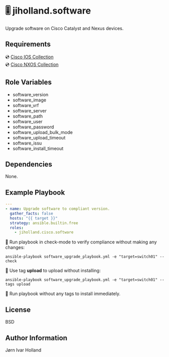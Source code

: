 🎚️ jiholland.software
=====================

Upgrade software on Cisco Catalyst and Nexus devices.<br>

Requirements
------------

💿 [Cisco IOS Collection](https://galaxy.ansible.com/ui/repo/published/cisco/ios)<br>
💿 [Cisco NXOS Collection](https://galaxy.ansible.com/ui/repo/published/cisco/nxos)<br>

Role Variables
--------------

- software_version
- software_image
- software_vrf
- software_server
- software_path
- software_user
- software_password
- software_upload_bulk_mode
- software_upload_timeout
- software_issu
- software_install_timeout

Dependencies
------------

None.

Example Playbook
----------------
```yaml
---
- name: Upgrade software to compliant version.
  gather_facts: false
  hosts: "{{ target }}"
  strategy: ansible.builtin.free
  roles:
    - jiholland.cisco.software
```
🧪 Run playbook in check-mode to verify compliance without making any changes:

    ansible-playbook software_upgrade_playbook.yml -e "target=switch01" --check

🌱 Use tag **upload** to upload without installing:

    ansible-playbook software_upgrade_playbook.yml -e "target=switch01" --tags upload

💯 Run playbook without any tags to install immediately.


License
-------

BSD

Author Information
------------------

Jørn Ivar Holland
